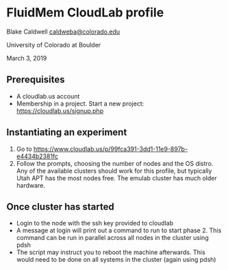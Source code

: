 # FluidMem CloudLab profile

Blake Caldwell <caldweba@colorado.edu>

University of Colorado at Boulder

March 3, 2019

## Prerequisites
 - A cloudlab.us account
 - Membership in a project. Start a new project: https://cloudlab.us/signup.php

## Instantiating an experiment
 1. Go to https://www.cloudlab.us/p/99fca391-3dd1-11e9-897b-e4434b2381fc
 2. Follow the prompts, choosing the number of nodes and the OS distro. Any of the available
    clusters should work for this profile, but typically Utah APT has the most nodes free.
    The emulab cluster has much older hardware.

## Once cluster has started
 - Login to the node with the ssh key provided to cloudlab
 - A message at login will print out a command to run to start phase 2. This command can be run in parallel across all nodes in the cluster using pdsh
 - The script may instruct you to reboot the machine afterwards. This would need to be done on all systems in the cluster (again using pdsh)
